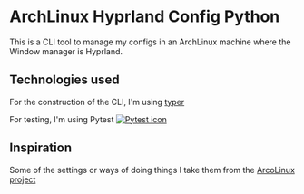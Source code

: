 # ArchLinux Hyprland Config Python

This is a CLI tool to manage my configs in an ArchLinux machine where the Window manager is Hyprland.

## Technologies used

For the construction of the CLI, I'm using [typer](hhtps://typer.tiangolo.com)

For testing, I'm using Pytest [![Pytest icon](https://cdn.jsdelivr.net/gh/devicons/devicon/icons/pytest/pytest-original-wordmark.svg)](https://docs.pytest.org)

## Inspiration

Some of the settings or ways of doing things I take them from the [ArcoLinux project](https://arcolinux.com)
